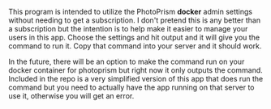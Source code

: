 This program is intended to utilize the PhotoPrism **docker** admin settings without needing to get a subscription. I don't pretend this is any better than a subscription but the intention is to help make it easier to manage your users in this app. 
Choose the settings and hit output and it will give you the command to run it. Copy that command into your server and it should work.

In the future, there will be an option to make the command run on your docker container for photoprism but right now it only outputs the command. Included in the repo is a very simplified version of this app that does run the command but you need to actually have the app running on that server to use it, otherwise you will get an error. 

